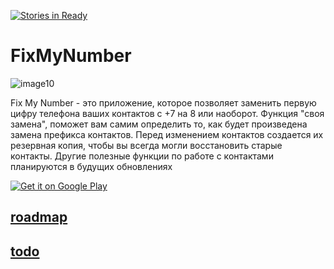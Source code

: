 [![Stories in Ready](https://badge.waffle.io/khasang/FixMyNumber.png?label=ready&title=Ready)](https://waffle.io/khasang/FixMyNumber)

<!--![logo_github_small](https://cloud.githubusercontent.com/assets/13849790/11273318/4a8f91d4-8edb-11e5-929b-a39fe6f90aab.png)-->

<!--![banner_github](https://cloud.githubusercontent.com/assets/13849790/11273239/ce31fcd0-8eda-11e5-8ff1-98351bde18e3.png)-->

# FixMyNumber

![image10](https://cloud.githubusercontent.com/assets/13849790/11273167/7c6ce3d8-8eda-11e5-891d-909cedb4b083.png)
<!--![image3346](https://cloud.githubusercontent.com/assets/13849790/11273619/e7e49b22-8edc-11e5-83a7-b874187962f7.png)-->

Fix My Number - это приложение, которое позволяет заменить первую цифру телефона ваших контактов с +7 на 8 или наоборот. Функция "своя замена", поможет вам самим определить то, как будет произведена замена префикса контактов. Перед изменением контактов создается их резервная копия, чтобы вы всегда могли восстановить старые контакты.
Другие полезные функции по работе с контактами планируются в будущих обновлениях

<a href="https://play.google.com/store/apps/details?id=com.khasang.fixmynumber">
<img alt="Get it on Google Play" src="http://steverichey.github.io/google-play-badge-svg/img/en_get.svg" />
</a>

<!--<img src="https://trello-attachments.s3.amazonaws.com/5602abecc5604e788246aed3/2013x947/e68cb43928edf2d07c670824bc3d4b71/sketch_2.png" />-->
<!--Приложение, которое позволяет заменить первую цифру телефона ваших контактов на +7/8 или на свой вариант -->
<!--и другие удобные функции для исправления ваших контактов.-->

## [roadmap](https://github.com/khasang/FixMyNumber/blob/master/Roadmap.md)
## [todo](https://github.com/khasang/FixMyNumber/blob/master/Todo.md)
